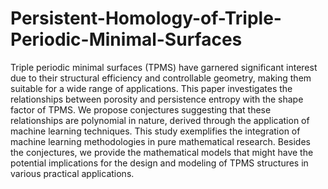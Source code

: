# Persistent-Homology-of-Triple-Periodic-Minimal-Surfaces
Triple periodic minimal surfaces (TPMS) have garnered significant interest due to their structural efficiency and controllable geometry, making them suitable for a wide range of applications. This paper investigates the relationships between porosity and persistence entropy with the shape factor of TPMS. We propose conjectures suggesting that these relationships are polynomial in nature, derived through the application of machine learning techniques. This study exemplifies the integration of machine learning methodologies in pure mathematical research. Besides the conjectures, we provide the mathematical models that might have the potential implications for the design and modeling of TPMS structures in various practical applications.
